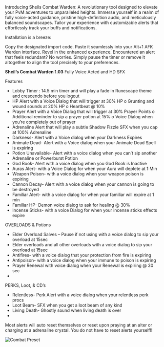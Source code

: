 Introducing Sheils Combat Warden: A revolutionary tool designed to elevate your PvM adventures to unparalleled heights. Immerse yourself in a realm of fully voice-acted guidance, pristine high-definition audio, and meticulously balanced soundscapes. Tailor your experience with customizable alerts that effortlessly track your buffs and notifications.

Installation is a breeze:

Copy the designated import code.
Paste it seamlessly into your Alt+1 AFK Warden interface.
Revel in the enhanced experience.
Encountered an alert that feels redundant? No worries. Simply pause the timer or remove it altogether to align the tool precisely to your preferences.

**Sheil’s Combat Warden 1.03** 
Fully Voice Acted and HD SFX

Features
-    Lobby Timer : 14.5 min timer and will play a fade in Runescape theme and crescendo before you logout
-    HP Alert with a Voice Dialog that will trigger at 30% HP
o    Grunting and wound sounds at 20% HP
o    Heartbeat @ 10% 
-    Prayer Alert with a Voice Dialog that will trigger at 30% Prayer Points
o    Additional reminder to sip a prayer potion at 15%
o    Voice Dialog when you’re completely out of prayer 
-    Adrenaline Alert that will play a subtle Shadow Fizzle SFX when you cap at 100% Adrenaline
-    Darkness- Alert with a Voice dialog when your Darkness Expires 
-    Animate Dead- Alert with a Voice dialog when your Animate Dead Spell is expiring
-    Potion Unavailable- Alert with a voice dialog when you can’t sip another Adrenaline or Powerburst Potion
-    God Book- Alert with a voice dialog when you God Book is Inactive
-    Auras Alert- with a Voice Dialog for when your Aura will deplete at 1 Min
-    Weapon Poison- with a voice dialog when your weapon poison is expiring
-    Cannon Decay- Alert with a voice dialog when your cannon is going to be destroyed
-    Familiar Alert- with a voice dialog for when your familiar will expire at 1 min
-    Familiar HP- Demon voice dialog to ask for healing @ 30% 
-    Incense Sticks- with a voice Dialog for when your incense sticks effects expire

OVERLOADS & Potions
-    Elder Overload Salves – Pause if not using with a voice dialog to sip your overload at 15sec
-    Elder overloads and all other overloads with a voice dialog to sip your overload at 15sec
-    Antifires- with a voice dialog that your protection from fire is expiring
-    Antipoison- with a voice dialog when your immune to poison is expiring 
-    Prayer Renewal with voice dialog when your Renewal is expiring @ 30 sec
-    
PERKS, Loot, & CD’s
-    Relentless- Perk Alert with a voice dialog when your relentless perk procs
-    Loot Beam- SFX when you get a loot beam of any kind
-    Living Death- Ghostly sound when living death is over
-    
Most alerts will auto reset themselves or reset upon praying at an alter or charging at a adrenaline crystal. You do not have to reset alerts yourself!!


![Combat Preset](https://github.com/Sheil-gg/SheilsAFKWardenPresets/assets/155850453/49b8b4a5-217f-4888-a2d0-1203facfda49)


